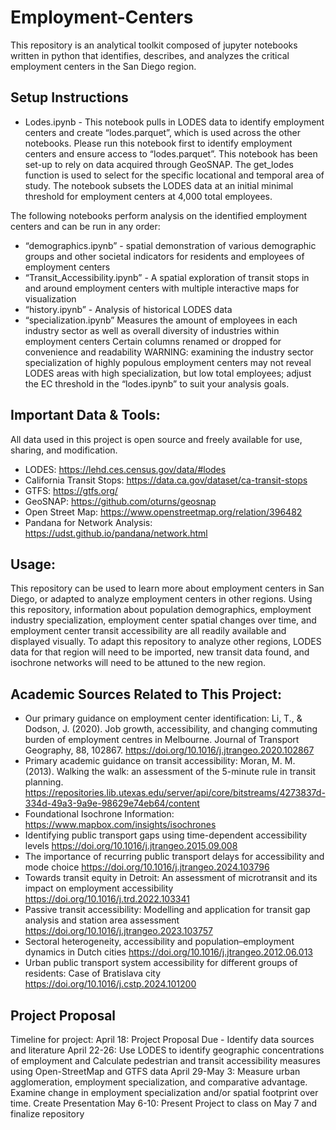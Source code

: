 # Employment-Centers 

This repository is an analytical toolkit composed of jupyter notebooks written in python that identifies, describes, and analyzes the critical employment centers in the San Diego region. 

## Setup Instructions
- Lodes.ipynb - This notebook pulls in LODES data to identify employment centers and create “lodes.parquet”, which is used across the other notebooks. Please run this notebook first to identify employment centers and ensure access to “lodes.parquet”.
This notebook has been set-up to rely on data acquired through GeoSNAP.
The get_lodes function is used to select for the specific locational and temporal area of study.
The notebook subsets the LODES data at an initial minimal threshold for employment centers at 4,000 total employees.

The following notebooks perform analysis on the identified employment centers and can be run in any order:
- “demographics.ipynb” - spatial demonstration of various demographic groups and other societal indicators for residents and employees of employment centers 
- “Transit_Accessibility.ipynb” - A spatial exploration of transit stops in and around employment centers with multiple interactive maps for visualization
- “history.ipynb” - Analysis of historical LODES data
- “specialization.ipynb” 
Measures the amount of employees in each industry sector as well as overall diversity of industries within employment centers
Certain columns renamed or dropped for convenience and readability
WARNING: examining the industry sector specialization of highly populous employment centers may not reveal LODES areas with high specialization, but low total employees; adjust the EC threshold in the “lodes.ipynb” to suit your analysis goals.

## Important Data & Tools:

All data used in this project is open source and freely available for use, sharing, and modification.

- LODES: https://lehd.ces.census.gov/data/#lodes
- California Transit Stops: https://data.ca.gov/dataset/ca-transit-stops
- GTFS: https://gtfs.org/
- GeoSNAP: https://github.com/oturns/geosnap
- Open Street Map: https://www.openstreetmap.org/relation/396482
- Pandana for Network Analysis: https://udst.github.io/pandana/network.html
## Usage:
This repository can be used to learn more about employment centers in San Diego, or adapted to analyze employment centers in other regions. Using this repository, information about population demographics, employment industry specialization, employment center spatial changes over time, and employment center transit accessibility are all readily available and displayed visually. To adapt this repository to analyze other regions, LODES data for that region will need to be imported, new transit data found, and isochrone networks will need to be attuned to the new region.

## Academic Sources Related to This Project:
- Our primary guidance on employment center identification: Li, T., & Dodson, J. (2020). Job growth, accessibility, and changing commuting burden of employment centres in Melbourne. Journal of Transport Geography, 88, 102867. https://doi.org/10.1016/j.jtrangeo.2020.102867
- Primary academic guidance on transit accessibility: Moran, M. M. (2013). Walking the walk: an assessment of the 5-minute rule in transit planning. https://repositories.lib.utexas.edu/server/api/core/bitstreams/4273837d-334d-49a3-9a9e-98629e74eb64/content
- Foundational Isochrone Information: https://www.mapbox.com/insights/isochrones
- Identifying public transport gaps using time-dependent accessibility levels https://doi.org/10.1016/j.jtrangeo.2015.09.008
- The importance of recurring public transport delays for accessibility and mode choice https://doi.org/10.1016/j.jtrangeo.2024.103796
- Towards transit equity in Detroit: An assessment of microtransit and its impact on employment accessibility https://doi.org/10.1016/j.trd.2022.103341
- Passive transit accessibility: Modelling and application for transit gap analysis and station area assessment https://doi.org/10.1016/j.jtrangeo.2023.103757
- Sectoral heterogeneity, accessibility and population–employment dynamics in Dutch cities https://doi.org/10.1016/j.jtrangeo.2012.06.013
- Urban public transport system accessibility for different groups of residents: Case of Bratislava city https://doi.org/10.1016/j.cstp.2024.101200
## Project Proposal
Timeline for project:
April 18: Project Proposal Due - Identify data sources and literature
April 22-26: Use LODES to identify geographic concentrations of employment and Calculate pedestrian and transit accessibility measures using Open-StreetMap and GTFS data
April 29-May 3: Measure urban agglomeration, employment specialization, and comparative advantage. Examine change in employment specialization and/or spatial footprint over time. Create Presentation
May 6-10: Present Project to class on May 7 and finalize repository


